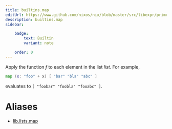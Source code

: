 ```yaml
---
title: builtins.map
editUrl: https://www.github.com/nixos/nix/blob/master/src/libexpr/primops.cc
description: builtins.map
sidebar:

    badge:
        text: Builtin
        variant: note

    order: 0
---
```


Apply the function *f* to each element in the list *list*. For
example,

```nix
map (x: "foo" + x) [ "bar" "bla" "abc" ]
```

evaluates to `[ "foobar" "foobla" "fooabc" ]`.


# Aliases

- [lib.lists.map](./reference/lib/lists/lib-lists-map)


